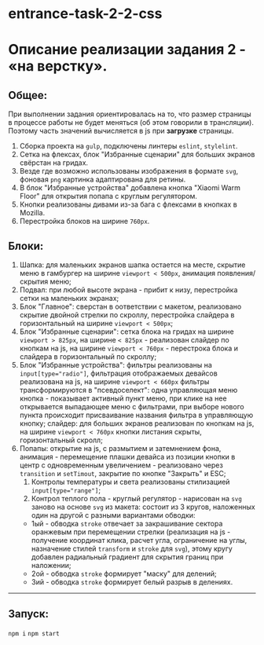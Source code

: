 # entrance-task-2-2-css

# Описание реализации задания 2 - «на верстку».

## Общее: 

При выполнении задания ориентировалась на то, что размер страницы в процессе работы не будет меняться (об этом говорили в трансляции). Поэтому часть значений вычисляется в js при **загрузке** страницы.

1. Сборка проекта на `gulp`, подключены линтеры `eslint`, `stylelint`.
1. Сетка на флексах, блок "Избранные сценарии" для больших экранов свёрстан на гридах. 
1. Везде где возможно использованы изображения в формате `svg`, фоновая `png` картинка адаптирована для ретины. 
1. В блок "Избранные устройства" добавлена кнопка "Xiaomi Warm Floor" для открытия попапа с круглым регулятором.
1. Кнопки реализованы дивами из-за бага с флексами в кнопках в Mozilla.
1. Перестройка блоков на ширине `760px`.

## Блоки:
1. Шапка: для маленьких экранов шапка остается на месте, скрытие меню в гамбургер на ширине `viewport < 500px`, анимация появления/скрытия меню;
1. Подвал: при любой высоте экрана - прибит к низу, перестройка сетки на маленьких экранах;
1. Блок "Главное": сверстан в  оответствии с макетом, реализовано скрытие двойной стрелки по скроллу, перестройка слайдера в горизонтальный на ширине `viewport < 500px`;
1. Блок "Избранные сценарии": сетка блока на гридах на ширине `viewport > 825px`, на ширине `< 825px` - реализован слайдер по кнопкам на js, на ширине `viewport < 760px` - перестрока блока и слайдера в горизонтальный по скроллу;
1. Блок "Избранные устройства": фильтры реализованы на `input[type="radio"]`, фильтрация отображаемых девайсов реализована на js, на ширине `viewport < 660px` фильтры трансформируются в "псевдоселект": одна управляющая меню кнопка - показывает активный пункт меню, при клике на нее открывается выпадающее меню с фильтрами, при выборе нового пункта происходит присваивание названия фильтра в управляющую кнопку; слайдер: для больших экранов реализован по кнопкам на js, на ширине `viewport < 760px` кнопки листания скрыты, горизонтальный скролл;
1. Попапы: открытие на js, с размытием и затемнением фона, анимация - перемещение плашки девайса из позиции кнопки в центр с одновременным увеличением - реализовано через `transition` и `setTimout`, закрытие по кнопке "Закрыть" и ESC; 
   1. Контролы температуры и света реализованы стилизацией `input[type="range"]`; 
   1. Контрол теплого пола - круглый регулятор - нарисован на `svg` заново на основе `svg` из макета: состоит из 3 кругов, наложенных один на другой с разными вариантами обводки: 
	- 1ый - обводка `stroke` отвечает за закрашивание сектора оранжевым при перемещении стрелки (реализация на js - получение координат клика, расчет угла, ограничение на углы, назначение стилей `transform` и `stroke` для `svg`), этому кругу добавлен радиальный градиент для скрытия границ при наложении;
	- 2oй - обводка `stroke` формирует "маску" для делений;
	- 3ий - обводка `stroke` формирует белый разрыв в делениях.

----------------
## Запуск:
`npm i`
`npm start`